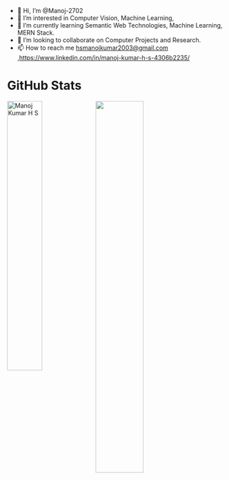 - 👋 Hi, I’m @Manoj-2702
- 👀 I’m interested in Computer Vision, Machine Learning, 
- 🌱 I’m currently learning Semantic Web Technologies, Machine Learning, MERN Stack.
- 💞️ I’m looking to collaborate on Computer Projects and Research.
- 📫 How to reach me hsmanojkumar2003@gmail.com ,https://www.linkedin.com/in/manoj-kumar-h-s-4306b2235/

<!---
Manoj-2702/Manoj-2702 is a ✨ special ✨ repository because its `README.md` (this file) appears on your GitHub profile.
You can click the Preview link to take a look at your changes.
--->

# GitHub Stats
<p><img align="left" width="40%" src="https://github-readme-streak-stats.herokuapp.com/?user=Manoj-2702&theme=nord" alt="Manoj Kumar H S" /></p>
<p><img align="center" width="47%" src="https://github-readme-stats.vercel.app/api?username=Manoj-2702&include_all_commits=true&count_private=true&show_icons=true&line_height=20&theme=nord"/></p>
